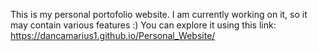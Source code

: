 This is my personal portofolio website.
I am currently working on it, so it may contain various features :)
You can explore it using this link: 
https://dancamarius1.github.io/Personal_Website/
